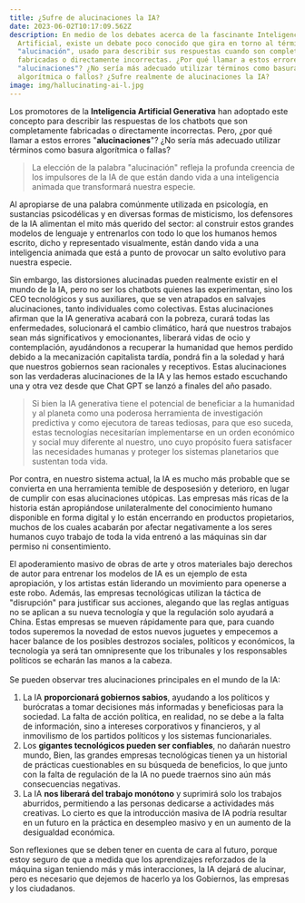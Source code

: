 ```yaml
---
title: ¿Sufre de alucinaciones la IA?
date: 2023-06-02T10:17:09.562Z
description: En medio de los debates acerca de la fascinante Inteligencia
  Artificial, existe un debate poco conocido que gira en torno al término
  "alucinación", usado para describir sus respuestas cuando son completamente
  fabricadas o directamente incorrectas. ¿Por qué llamar a estos errores
  "alucinaciones"? ¿No sería más adecuado utilizar términos como basura
  algorítmica o fallos? ¿Sufre realmente de alucinaciones la IA?
image: img/hallucinating-ai-l.jpg
---
```

Los promotores de la **Inteligencia Artificial Generativa** han adoptado este concepto para describir las respuestas de los chatbots que son completamente fabricadas o directamente incorrectas. Pero, ¿por qué llamar a estos errores "**alucinaciones**"? ¿No sería más adecuado utilizar términos como basura algorítmica o fallas?

> La elección de la palabra "alucinación" refleja la profunda creencia de los impulsores de la IA de que están dando vida a una inteligencia animada que transformará nuestra especie.

Al apropiarse de una palabra comúnmente utilizada en psicología, en sustancias psicodélicas y en diversas formas de misticismo, los defensores de la IA alimentan el mito más querido del sector: al construir estos grandes modelos de lenguaje y entrenarlos con todo lo que los humanos hemos escrito, dicho y representado visualmente, están dando vida a una inteligencia animada que está a punto de provocar un salto evolutivo para nuestra especie.

Sin embargo, las distorsiones alucinadas pueden realmente existir en el mundo de la IA, pero no ser los chatbots quienes las experimentan, sino los CEO tecnológicos y sus auxiliares, que se ven atrapados en salvajes alucinaciones, tanto individuales como colectivas. Estas alucinaciones afirman que la IA generativa acabará con la pobreza, curará todas las enfermedades, solucionará el cambio climático, hará que nuestros trabajos sean más significativos y emocionantes, liberará vidas de ocio y contemplación, ayudándonos a recuperar la humanidad que hemos perdido debido a la mecanización capitalista tardía, pondrá fin a la soledad y hará que nuestros gobiernos sean racionales y receptivos. Estas alucinaciones son las verdaderas alucinaciones de la IA y las hemos estado escuchando una y otra vez desde que Chat GPT se lanzó a finales del año pasado.

> Si bien la IA generativa tiene el potencial de beneficiar a la humanidad y al planeta como una poderosa herramienta de investigación predictiva y como ejecutora de tareas tediosas, para que eso suceda, estas tecnologías necesitarían implementarse en un orden económico y social muy diferente al nuestro, uno cuyo propósito fuera satisfacer las necesidades humanas y proteger los sistemas planetarios que sustentan toda vida.

Por contra, en nuestro sistema actual, la IA es mucho más probable que se convierta en una herramienta temible de desposesión y deterioro, en lugar de cumplir con esas alucinaciones utópicas. Las empresas más ricas de la historia están apropiándose unilateralmente del conocimiento humano disponible en forma digital y lo están encerrando en productos propietarios, muchos de los cuales acabarán por afectar negativamente a los seres humanos cuyo trabajo de toda la vida entrenó a las máquinas sin dar permiso ni consentimiento.

El apoderamiento masivo de obras de arte y otros materiales bajo derechos de autor para entrenar los modelos de IA es un ejemplo de esta apropiación, y los artistas están liderando un movimiento para openerse a este robo. Además, las empresas tecnológicas utilizan la táctica de "disrupción" para justificar sus acciones, alegando que las reglas antiguas no se aplican a su nueva tecnología y que la regulación solo ayudará a China. Estas empresas se mueven rápidamente para que, para cuando todos superemos la novedad de estos nuevos juguetes y empecemos a hacer balance de los posibles destrozos sociales, políticos y económicos, la tecnología ya será tan omnipresente que los tribunales y los responsables políticos se echarán las manos a la cabeza.\
\
Se pueden observar tres alucinaciones principales en el mundo de la IA:

1. La IA **proporcionará gobiernos sabios**, ayudando a los políticos y burócratas a tomar decisiones más informadas y beneficiosas para la sociedad. La falta de acción política, en realidad, no se debe a la falta de información, sino a intereses corporativos y financieros, y al inmovilismo de los partidos políticos y los sistemas funcionariales.
2. Los **gigantes tecnológicos pueden ser confiables**, no dañarán nuestro mundo, Bien, las grandes empresas tecnológicas tienen ya un historial de prácticas cuestionables en su búsqueda de beneficios, lo que junto con la falta de regulación de la IA no puede traernos sino aún más consecuencias negativas.
3. La IA **nos liberará del trabajo monótono** y suprimirá solo los trabajos aburridos, permitiendo a las personas dedicarse a actividades más creativas. Lo cierto es que la introducción masiva de IA podría resultar en un futuro en la práctica en desempleo masivo y en un aumento de la desigualdad económica.

Son reflexiones que se deben tener en cuenta de cara al futuro, porque estoy seguro de que a medida que los aprendizajes reforzados de la máquina sigan teniendo más y más interacciones, la IA dejará de alucinar, pero es necesario que dejemos de hacerlo ya los Gobiernos, las empresas y los ciudadanos.